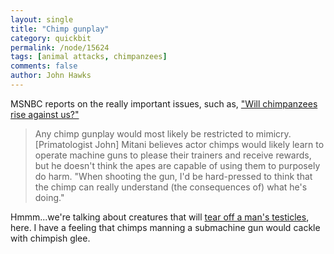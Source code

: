 ```yaml
---
layout: single 
title: "Chimp gunplay" 
category: quickbit
permalink: /node/15624
tags: [animal attacks, chimpanzees] 
comments: false 
author: John Hawks 
---
```


MSNBC reports on the really important issues, such as, <a href="http://www.msnbc.msn.com/id/43813914/ns/technology_and_science-science/">"Will chimpanzees rise against us?"</a>

<blockquote>Any chimp gunplay would most likely be restricted to mimicry. [Primatologist John] Mitani believes actor chimps would likely learn to operate machine guns to please their trainers and receive rewards, but he doesn't think the apes are capable of using them to purposely do harm. "When shooting the gun, I'd be hard-pressed to think that the chimp can really understand (the consequences of) what he's doing."</blockquote>

Hmmm...we're talking about creatures that will <a href="http://johnhawks.net/node/1548">tear off a man's testicles</a>, here. I have a feeling that chimps manning a submachine gun would cackle with chimpish glee. 

